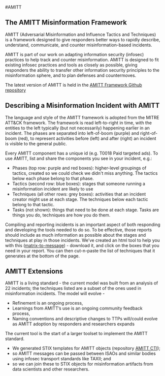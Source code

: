 #AMITT

## The AMITT Misinformation Framework

AMITT (Adversarial Misinformation and Influence Tactics and Techniques) is a framework designed to give responders better ways to rapidly describe, understand, communicate, and counter misinformation-based incidents.

AMITT is part of our work on adapting information security (infosec) practices to help track and counter misinformation. AMITT is designed to fit existing infosec practices and tools as closely as possible, giving responders the ability to transfer other information security principles to the misinformation sphere, and to plan defenses and countermoves.

The latest version of AMITT is held in the [AMITT Framework Github repository](https://github.com/cogsec-collaborative/amitt_framework)

## Describing a Misinformation Incident with AMITT

The language and style of the AMITT framework is adopted from the MITRE ATT&CK framework. The framework is read left-to-right in time, with the entities to the left typically (but not necessarily) happening earlier in an incident. The phases are separated into left-of-boom (purple) and right-of-boom (red), to represent activities before (left) and after (right) an incident is visible to the general public.

Every AMITT component has a unique id (e.g. T0018 Paid targeted ads). To use AMITT, list and share the components you see in your incident, e.g.:

* Phases (top row: purple and red boxes): higher-level groupings of tactics, created so we could check we didn't miss anything. The tactics below each phase belong to that phase.
* Tactics (second row: blue boxes): stages that someone running a misinformation incident are likely to use
* Techniques (all other rows: grey boxes): activities that an incident creator might use at each stage. The techniques below each tactic belong to that tactic.
* Tasks (not shown): things that need to be done at each stage. Tasks are things you do, techniques are how you do them.

Compiling and reporting incidents is an important aspect of both responding and developing the tools needed to do so. To be effective, those reports should include as much information as possible about the stages and techniques at play in those incidents. We’ve created an html tool to help you with this ([matrix-to-message](https://github.com/cogsec-collaborative/amitt_framework/blob/master/matrix_to_message.html)) - download it, and click on the boxes that you need in your report. You can then cut-n-paste the list of techniques that it generates at the bottom of the page.


## AMITT Extensions

AMITT is a living standard - the current model was built from an analysis of 22 incidents; the techniques listed are a subset of the ones used in misinformation incidents. The model will evolve -

* Refinement is an ongoing process,
* Learnings from AMITT’s use is an ongoing community feedback process,
* Naming conventions and descriptive changes to TTPs will/could evolve as AMITT adoption by responders and researchers expands

The current tool is the start of a larger toolset to implement the AMITT standard.
* We generated STIX templates for AMITT objects (repository [AMITT CTI](https://github.com/cogsec-collaborative/amitt_cti));
* so AMITT messages can be passed between ISAOs and similar bodies using infosec transport standards like TAXII; and
* so we can join these to STIX objects for misinformation artifacts from data scientists and other researchers.
